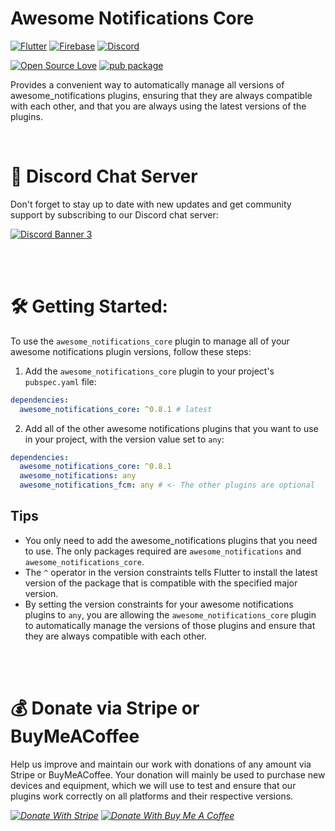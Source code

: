 # Awesome Notifications Core

<div>

[![Flutter](https://img.shields.io/badge/Flutter-%2302569B.svg?style=for-the-badge&logo=Flutter&logoColor=white)](#)
[![Firebase](https://img.shields.io/badge/firebase-%23039BE5.svg?style=for-the-badge&logo=firebase)](#)
[![Discord](https://img.shields.io/discord/888523488376279050.svg?style=for-the-badge&colorA=7289da&label=Chat%20on%20Discord)](https://discord.awesome-notifications.carda.me)

[![Open Source Love](https://badges.frapsoft.com/os/v1/open-source.svg?v=103)](#)
[![pub package](https://img.shields.io/pub/v/awesome_notifications_core.svg)](https://pub.dev/packages/awesome_notifications_core)

Provides a convenient way to automatically manage all versions of awesome_notifications plugins, ensuring that they are always compatible with each other, and that you are always using the latest versions of the plugins.

<br>

# 💬 Discord Chat Server

Don't forget to stay up to date with new updates and get community support by subscribing to our Discord chat server:

[![Discord Banner 3](https://discordapp.com/api/guilds/888523488376279050/widget.png?style=banner3)](https://discord.awesome-notifications.carda.me)

<br>
<br>

# 🛠️ Getting Started:

To use the `awesome_notifications_core` plugin to manage all of your awesome notifications plugin versions, follow these steps:

1. Add the `awesome_notifications_core` plugin to your project's `pubspec.yaml` file:

```yaml
dependencies:
  awesome_notifications_core: ^0.8.1 # latest
```

2. Add all of the other awesome notifications plugins that you want to use in your project, with the version value set to `any`:

```yaml
dependencies:
  awesome_notifications_core: ^0.8.1
  awesome_notifications: any
  awesome_notifications_fcm: any # <- The other plugins are optional
```

## Tips

* You only need to add the awesome_notifications plugins that you need to use. The only packages required are `awesome_notifications` and `awesome_notifications_core`.
* The `^` operator in the version constraints tells Flutter to install the latest version of the package that is compatible with the specified major version.
* By setting the version constraints for your awesome notifications plugins to `any`, you are allowing the `awesome_notifications_core` plugin to automatically manage the versions of those plugins and ensure that they are always compatible with each other.

<br>
<br>

# 💰 Donate via Stripe or BuyMeACoffee

Help us improve and maintain our work with donations of any amount via Stripe or BuyMeACoffee. Your donation will mainly be used to purchase new devices and equipment, which we will use to test and ensure that our plugins work correctly on all platforms and their respective versions.

[*![Donate With Stripe](https://github.com/rafaelsetragni/awesome_notifications/blob/68c963206885290f8a44eee4bfc7e7b223610e4a/example/assets/readme/stripe.png?raw=true)*](https://donate.stripe.com/3cs14Yf79dQcbU4001)
[*![Donate With Buy Me A Coffee](https://github.com/rafaelsetragni/awesome_notifications/blob/95ee986af0aa59ccf9a80959bbf3dd60b5a4f048/example/assets/readme/buy-me-a-coffee.jpeg?raw=true)*](https://www.buymeacoffee.com/rafaelsetragni)